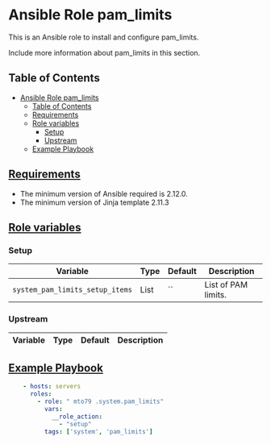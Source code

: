 Ansible Role pam_limits
=========

This is an Ansible role to install and configure pam_limits.

Include more information about pam_limits in this section.

Table of Contents
-----------------
- [Ansible Role pam\_limits](#ansible-role-pam_limits)
  - [Table of Contents](#table-of-contents)
  - [Requirements](#requirements)
  - [Role variables](#role-variables)
    - [Setup](#setup)
    - [Upstream](#upstream)
  - [Example Playbook](#example-playbook)

## [Requirements](#requirements)

- The minimum version of Ansible required is 2.12.0.
- The minimum version of Jinja template 2.11.3

## [Role variables](#role-variables)

### Setup

| Variable | Type | Default | Description |
| -------- | ---- | ------- | ----------- |
| `system_pam_limits_setup_items` | List | `` |  List of PAM limits.

### Upstream

| Variable | Type | Default | Description |
| -------- | ---- | ------- | ----------- |

## [Example Playbook](#example-playbook)

```yaml
    - hosts: servers
      roles:
        - role: " mto79 .system.pam_limits"
          vars:
            __role_action:
              - "setup"
          tags: ['system', 'pam_limits']
